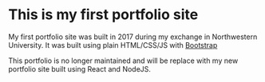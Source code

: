 # This is my first portfolio site

My first portfolio site was built in 2017 during my exchange in Northwestern University. It was built using plain HTML/CSS/JS with [Bootstrap](http://startbootstrap.com/)

This portfolio is no longer maintained and will be replace with my new portfolio site built using React and NodeJS.
